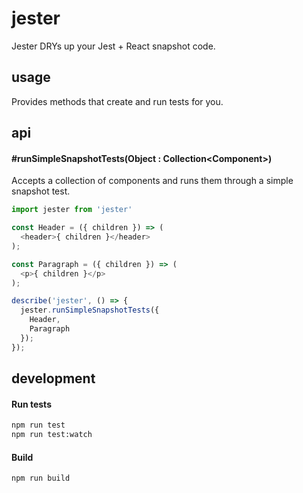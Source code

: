 # jester

Jester DRYs up your Jest + React snapshot code.

## usage

Provides methods that create and run tests for you.

## api

#### #runSimpleSnapshotTests(Object : Collection&lt;Component&gt;)

Accepts a collection of components and runs them through a simple snapshot test.

```js
import jester from 'jester'

const Header = ({ children }) => (
  <header>{ children }</header>
);

const Paragraph = ({ children }) => (
  <p>{ children }</p>
);

describe('jester', () => {
  jester.runSimpleSnapshotTests({
    Header,
    Paragraph
  });
});
```

## development

#### Run tests

```bash
npm run test
npm run test:watch
```

#### Build

```bash
npm run build
```
